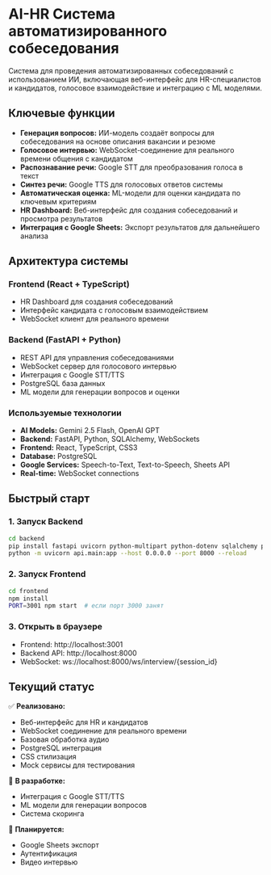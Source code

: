 # AI-HR Система автоматизированного собеседования

Система для проведения автоматизированных собеседований с использованием ИИ, включающая веб-интерфейс для HR-специалистов и кандидатов, голосовое взаимодействие и интеграцию с ML моделями.

## Ключевые функции

* **Генерация вопросов:** ИИ-модель создаёт вопросы для собеседования на основе описания вакансии и резюме
* **Голосовое интервью:** WebSocket-соединение для реального времени общения с кандидатом  
* **Распознавание речи:** Google STT для преобразования голоса в текст
* **Синтез речи:** Google TTS для голосовых ответов системы
* **Автоматическая оценка:** ML-модели для оценки кандидата по ключевым критериям
* **HR Dashboard:** Веб-интерфейс для создания собеседований и просмотра результатов
* **Интеграция с Google Sheets:** Экспорт результатов для дальнейшего анализа

## Архитектура системы

### Frontend (React + TypeScript)
- HR Dashboard для создания собеседований
- Интерфейс кандидата с голосовым взаимодействием
- WebSocket клиент для реального времени

### Backend (FastAPI + Python)  
- REST API для управления собеседованиями
- WebSocket сервер для голосового интервью
- Интеграция с Google STT/TTS
- PostgreSQL база данных
- ML модели для генерации вопросов и оценки

### Используемые технологии

* **AI Models:** Gemini 2.5 Flash, OpenAI GPT
* **Backend:** FastAPI, Python, SQLAlchemy, WebSockets
* **Frontend:** React, TypeScript, CSS3
* **Database:** PostgreSQL
* **Google Services:** Speech-to-Text, Text-to-Speech, Sheets API
* **Real-time:** WebSocket connections

## Быстрый старт

### 1. Запуск Backend
```bash
cd backend
pip install fastapi uvicorn python-multipart python-dotenv sqlalchemy psycopg2-binary
python -m uvicorn api.main:app --host 0.0.0.0 --port 8000 --reload
```

### 2. Запуск Frontend  
```bash
cd frontend
npm install
PORT=3001 npm start  # если порт 3000 занят
```

### 3. Открыть в браузере
- Frontend: http://localhost:3001
- Backend API: http://localhost:8000
- WebSocket: ws://localhost:8000/ws/interview/{session_id}

## Текущий статус

✅ **Реализовано:**
- Веб-интерфейс для HR и кандидатов
- WebSocket соединение для реального времени
- Базовая обработка аудио  
- PostgreSQL интеграция
- CSS стилизация
- Mock сервисы для тестирования

🔄 **В разработке:**
- Интеграция с Google STT/TTS
- ML модели для генерации вопросов
- Система скоринга

🚀 **Планируется:**
- Google Sheets экспорт
- Аутентификация
- Видео интервью

